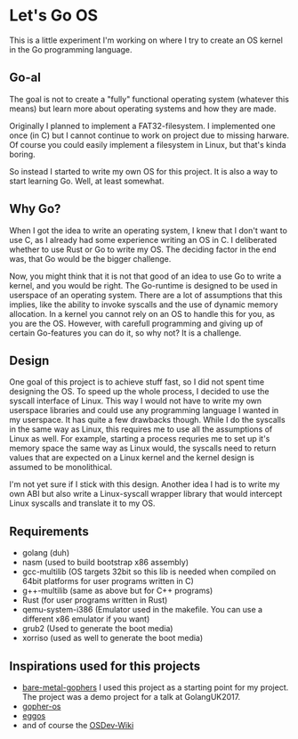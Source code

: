 # Let's Go OS

This is a little experiment I'm working on where I try to create an OS kernel in the Go programming language.

## Go-al

The goal is not to create a "fully" functional operating system (whatever this means) but learn more about operating systems and how they are made.

Originally I planned to implement a FAT32-filesystem. I implemented one once (in C) but I
cannot continue to work on project due to missing harware. Of course you could easily implement
a filesystem in Linux, but that's kinda boring.

So instead I started to write my own OS for this project. It is also a way to start learning Go. Well, at least somewhat.

## Why Go?

When I got the idea to write an operating system, I knew that I don't want to use C, as I already had some experience writing an OS in C. I deliberated
whether to use Rust or Go to write my OS. The deciding factor in the end was, that Go would be the bigger challenge.

Now, you might think that it is not that good of an idea to use Go to write a kernel, and you would be right. The Go-runtime is designed to be used in
userspace of an operating system. There are a lot of assumptions that this implies, like the ability to invoke syscalls and the use of dynamic memory
allocation. In a kernel you cannot rely on an OS to handle this for you, as you are the OS. However, with carefull programming and giving up of certain
Go-features you can do it, so why not? It is a challenge.

## Design

One goal of this project is to achieve stuff fast, so I did not spent time designing the OS. To speed up the whole process, I decided to use the syscall
interface of Linux. This way I would not have to write my own userspace libraries and could use any programming language I wanted in my userspace. It
has quite a few drawbacks though. While I do the syscalls in the same way as Linux, this requires me to use all the assumptions of Linux as well. For
example, starting a process requries me to set up it's memory space the same way as Linux would, the syscalls need to return values that are expected on
a Linux kernel and the kernel design is assumed to be monolithical.

I'm not yet sure if I stick with this design. Another idea I had is to write my own ABI but also write a Linux-syscall wrapper library that would
intercept Linux syscalls and translate it to my OS.


## Requirements
- golang (duh)
- nasm (used to build bootstrap x86 assembly)
- gcc-multilib (OS targets 32bit so this lib is needed when compiled on 64bit platforms for user programs written in C)
- g++-multilib (same as above but for C++ programs)
- Rust (for user programs written in Rust)
- qemu-system-i386 (Emulator used in the makefile. You can use a different x86 emulator if you want)
- grub2 (Used to generate the boot media)
- xorriso (used as well to generate the boot media)

## Inspirations used for this projects

- [bare-metal-gophers](https://github.com/achilleasa/bare-metal-gophers) I used this project as a starting point for my project. The project was a demo project for a talk at GolangUK2017.
- [gopher-os](https://github.com/gopher-os/gopher-os)
- [eggos](https://github.com/icexin/eggos)
- and of course the [OSDev-Wiki](https://wiki.osdev.org)
